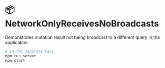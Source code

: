 # 📦 NetworkOnlyReceivesNoBroadcasts

Demonstrates mutation result not being broadcast to a different query in the application.

```bash
# in two separate tabs
npm run server
npm start
```
